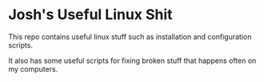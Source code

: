 # Josh's Useful Linux Shit

This repo contains useful linux stuff such as installation and configuration scripts.

It also has some useful scripts for fixing broken stuff that happens often on my computers.

